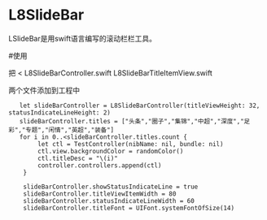 # L8SlideBar

LSlideBar是用swift语言编写的滚动栏栏工具。


#使用

把
<
L8SlideBarController.swift
L8SlideBarTitleItemView.swift
>
两个文件添加到工程中


      
       let slideBarController = L8SlideBarController(titleViewHeight: 32, statusIndicateLineHeight: 2)
       slideBarController.titles = ["头条","圈子","集锦","中超","深度","足彩","专题","闲情","英超","装备"]
       for i in 0..<slideBarController.titles.count {
            let ctl = TestController(nibName: nil, bundle: nil)
            ctl.view.backgroundColor = randomColor()
            ctl.titleDesc = "\(i)"
            controller.controllers.append(ctl)
        }

        slideBarController.showStatusIndicateLine = true
        slideBarController.titleViewItemWidth = 80
        slideBarController.statusIndicateLineWidth = 60
        slideBarController.titleFont = UIFont.systemFontOfSize(14)
